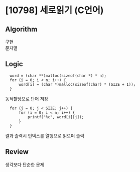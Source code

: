 # [10798] 세로읽기 (C언어)

## Algorithm
구현  
문자열

## Logic
```
  word = (char **)malloc(sizeof(char *) * n);
  for (i = 0; i < n; i++) {
      word[i] = (char *)malloc(sizeof(char) * (SIZE + 1));
  }
```
동적할당으로 단어 저장  


```
  for (j = 0; j < SIZE; j++) {
      for (i = 0; i < n; i++) {
          printf("%c", word[i][j]);
      }
  }
```
결과 출력시 인덱스를 열행으로 읽으며 출력

## Review
생각보다 단순한 문제
